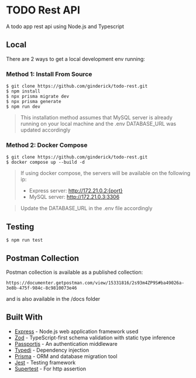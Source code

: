 # TODO Rest API

A todo app rest api using Node.js and Typescript

## Local

There are 2 ways to get a local development env running:

### Method 1: Install From Source

```
$ git clone https://github.com/ginderick/todo-rest.git
$ npm install
$ npx prisma migrate dev
$ npx prisma generate
$ npm run dev
```

> This installation method assumes that MySQL server is already running on your local machine and
> the .env DATABASE_URL was updated accordingly

### Method 2: Docker Compose

```
$ git clone https://github.com/ginderick/todo-rest.git
$ docker compose up --build -d
```

> If using docker compose, the servers will be available on the following ip:
>
> - Express server: http://172.21.0.2:{port}
> - MySQL server: http://172.21.0.3:3306

> Update the DATABASE_URL in the .env file accordingly

## Testing

```
$ npm run test
```

## Postman Collection

Postman collection is available as a published collection:

```
https://documenter.getpostman.com/view/15331816/2s93m4ZP9S#ba49026a-3e8b-475f-984c-8c9810073e46
```

and is also available in the /docs folder

## Built With

- [Express](https://expressjs.com/) - Node.js web application framework used
- [Zod](https://zod.dev/) - TypeScript-first schema validation with static type inference
- [Passportjs](https://www.passportjs.org/) - An authentication middleware
- [Typedi](https://github.com/typestack/typedi) - Dependency injection
- [Prisma](https://www.prisma.io/) - ORM and database migration tool
- [Jest](https://jestjs.io/) - Testing framework
- [Supertest](https://www.npmjs.com/package/supertest) - For http assertion

